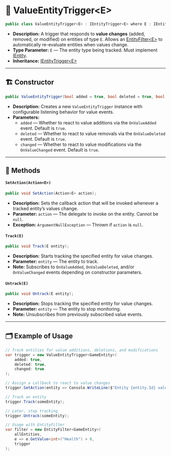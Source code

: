 # 🧩 ValueEntityTrigger\<E>

```csharp
public class ValueEntityTrigger<E> : IEntityTrigger<E> where E : IEntity
```

- **Description:** A trigger that responds to **value changes** (added, removed, or modified) on entities of type `E`.
  Allows an [EntityFilter\<E>](EntityFilter%601.md) to automatically re-evaluate entities when values change.
- **Type Parameter:** `E` — The entity type being tracked. Must implement [IEntity](../Entities/IEntity.md).
- **Inheritance:** [IEntityTrigger\<E>](IEntityTrigger%601.md)

---

## 🏗️ Constructor

```csharp
public ValueEntityTrigger(bool added = true, bool deleted = true, bool changed = true)
```

- **Description:** Creates a new `ValueEntityTrigger` instance with configurable listening behavior for value events.
- **Parameters:**
    - `added` — Whether to react to value additions via the `OnValueAdded` event. Default is `true`.
    - `deleted` — Whether to react to value removals via the `OnValueDeleted` event. Default is `true`.
    - `changed` — Whether to react to value modifications via the `OnValueChanged` event. Default is `true`.

---

## 🏹 Methods

#### `SetAction(Action<E>)`

```csharp
public void SetAction(Action<E> action);
```

- **Description:** Sets the callback action that will be invoked whenever a tracked entity’s values change.
- **Parameter:** `action` — The delegate to invoke on the entity. Cannot be `null`.
- **Exception:** `ArgumentNullException` — Thrown if `action` is `null`.

#### `Track(E)`

```csharp
public void Track(E entity);
```

- **Description:** Starts tracking the specified entity for value changes.
- **Parameter:** `entity` — The entity to track.
- **Note:** Subscribes to `OnValueAdded`, `OnValueDeleted`, and/or `OnValueChanged` events depending on constructor
  parameters.

#### `Untrack(E)`

```csharp
public void Untrack(E entity);
```

- **Description:** Stops tracking the specified entity for value changes.
- **Parameter:** `entity` — The entity to stop monitoring.
- **Note:** Unsubscribes from previously subscribed value events.

---

## 🗂 Example of Usage

```csharp
// Track entities for value additions, deletions, and modifications
var trigger = new ValueEntityTrigger<GameEntity>(
    added: true,
    deleted: true,
    changed: true
);

// Assign a callback to react to value changes
trigger.SetAction(entity => Console.WriteLine($"Entity {entity.Id} values changed"));

// Track an entity
trigger.Track(someEntity);

// Later, stop tracking
trigger.Untrack(someEntity);

// Usage with EntityFilter
var filter = new EntityFilter<GameEntity>(
    allEntities,
    e => e.GetValue<int>("Health") > 0,
    trigger
);
```
